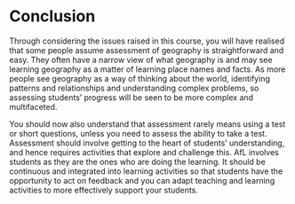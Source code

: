 # Conclusion


Through considering the issues raised in this course, you will have realised that some people assume assessment of geography is straightforward and easy. They often have a narrow view of what geography is and may see learning geography as a matter of learning place names and facts. As more people see geography as a way of thinking about the world, identifying patterns and relationships and understanding complex problems, so assessing students’ progress will be seen to be more complex and multifaceted.

You should now also understand that assessment rarely means using a test or short questions, unless you need to assess the ability to take a test. Assessment should involve getting to the heart of students’ understanding, and hence requires activities that explore and challenge this. AfL involves students as they are the ones who are doing the learning. It should be continuous and integrated into learning activities so that students have the opportunity to act on feedback and you can adapt teaching and learning activities to more effectively support your students.

